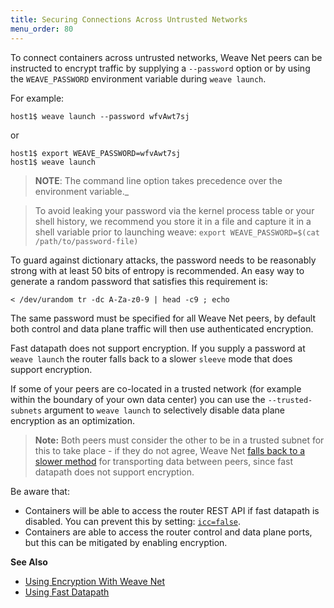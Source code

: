 ```yaml
---
title: Securing Connections Across Untrusted Networks
menu_order: 80
---
```



To connect containers across untrusted networks, Weave Net peers can be instructed to encrypt traffic by supplying a `--password` option or by using the `WEAVE_PASSWORD` environment variable during `weave launch`. 

For example:

    host1$ weave launch --password wfvAwt7sj

or

    host1$ export WEAVE_PASSWORD=wfvAwt7sj
    host1$ weave launch

>**NOTE**: The command line option takes precedence over the environment variable._

> To avoid leaking your password via the kernel process table or your
> shell history, we recommend you store it in a file and capture it
> in a shell variable prior to launching weave: `export
> WEAVE_PASSWORD=$(cat /path/to/password-file)`

To guard against dictionary attacks, the password needs to be reasonably strong with at least 50 bits of entropy is recommended. An easy way to generate a random password that satisfies this requirement is:

    < /dev/urandom tr -dc A-Za-z0-9 | head -c9 ; echo

The same password must be specified for all Weave Net peers, by default both control and data plane traffic will then use authenticated encryption. 

Fast datapath does not support encryption. If you supply a
password at `weave launch` the router falls back to a slower
`sleeve` mode that does support encryption.

If some of your peers are co-located in a trusted network (for example within the boundary of your own data center) you can use the `--trusted-subnets` argument to `weave launch` to selectively disable data plane encryption as an optimization. 

>**Note:** Both peers must consider the other to be in a trusted subnet for this to take place - if they do not agree, Weave Net [falls back to a slower method](/using-weave/fastdp.md) for transporting data between peers, since fast datapath does not support encryption.

Be aware that:

 * Containers will be able to access the router REST API if fast datapath is disabled. You can prevent this by setting:
 [`icc=false`](https://docs.docker.com/engine/userguide/networking/default_network/container-communication/#communication-between-containers).
 * Containers are able to access the router control and data plane
  ports, but this can be mitigated by enabling encryption.

**See Also**

 * [Using Encryption With Weave Net](/site/encryption.md)
 * [Using Fast Datapath](/using-weave/fastdp.md)
